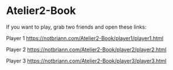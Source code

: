 # Atelier2-Book

If you want to play, grab two friends and open these links: 

Player 1
https://notbriann.com/Atelier2-Book/player1/player1.html

Player 2
https://notbriann.com/Atelier2-Book/player2/player2.html

Player 3
https://notbriann.com/Atelier2-Book/player3/player3.html
